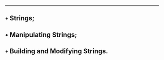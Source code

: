 ----------------------------------------------
• Strings;
----------------------------------------------
• Manipulating Strings;
------------------------------------------------
• Building and Modifying Strings.
--------------------------------------------------
